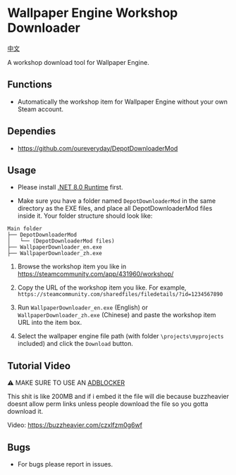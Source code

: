 # Wallpaper Engine Workshop Downloader

[中文](README_zh.md)

A workshop download tool for Wallpaper Engine.

## Functions  

* Automatically the workshop item for Wallpaper Engine without your own Steam account.

## Dependies  

* <https://github.com/oureveryday/DepotDownloaderMod>

## Usage  

* Please install [.NET 8.0 Runtime](https://aka.ms/dotnet-core-applaunch?framework=Microsoft.NETCore.App&framework_version=8.0.0&arch=x64&rid=win10-x64) first.

* Make sure you have a folder named `DepotDownloaderMod` in the same directory as the EXE files, and place all DepotDownloaderMod files inside it. Your folder structure should look like:

```
Main folder
├── DepotDownloaderMod
│   └── (DepotDownloaderMod files)
├── WallpaperDownloader_en.exe
├── WallpaperDownloader_zh.exe
```

1. Browse the workshop item you like in <https://steamcommunity.com/app/431960/workshop/>

2. Copy the URL of the workshop item you like. For example, `https://steamcommunity.com/sharedfiles/filedetails/?id=1234567890`

3. Run `WallpaperDownloader_en.exe` (English) or `WallpaperDownloader_zh.exe` (Chinese) and paste the workshop item URL into the item box.

4. Select the wallpaper engine file path (with folder `\projects\myprojects` included) and click the `Download` button.

## Tutorial Video
⚠️ MAKE SURE TO USE AN [ADBLOCKER](https://ublockorigin.com/)

This shit is like 200MB and if i embed it the file will die because buzzheavier doesnt allow perm links unless people download the file so you gotta download it.

Video: https://buzzheavier.com/czxlfzm0g6wf

## Bugs  

* For bugs please report in issues.
